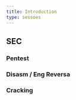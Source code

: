 ```yaml
---
title: Introduction
type: sessoes
---
```


## SEC

### Pentest

### Disasm / Eng Reversa

### Cracking
